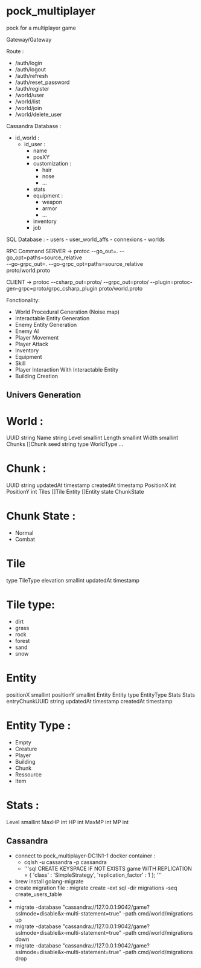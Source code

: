 # pock_multiplayer
pock for a multiplayer game


Gateway/Gateway

Route :
  - /auth/login
  - /auth/logout
  - /auth/refresh
  - /auth/reset_password
  - /auth/register
  - /world/user
  - /world/list
  - /world/join
  - /world/delete_user


Cassandra Database :
  - id_world : 
    - id_user :
      - name
      - posXY
      - customization :
        - hair
        - nose
        - ...
      - stats
      - equipment :
        - weapon
        - armor
        - ...
      - inventory
      - job

SQL Database : 
    - users
    - user_world_affs
    - connexions
    - worlds


RPC Command
SERVER -> protoc --go_out=. --go_opt=paths=source_relative \
   --go-grpc_out=. --go-grpc_opt=paths=source_relative \
   proto/world.proto

CLIENT -> protoc --csharp_out=proto/ --grpc_out=proto/ --plugin=protoc-gen-grpc=proto/grpc_csharp_plugin proto/world.proto

Fonctionality:
  - World Procedural Generation (Noise map)
  - Interactable Entity Generation
  - Enemy Entity Generation
  - Enemy AI
  - Player Movement
  - Player Attack
  - Inventory
  - Equipment
  - Skill
  - Player Interaction With Interactable Entity
  - Building Creation

## Univers Generation
# World :
UUID string
Name string
Level smallint
Length smallint
Width smallint
Chunks []Chunk
seed    string
type    WorldType
...

# Chunk :
UUID string
updatedAt timestamp
createdAt timestamp
PositionX int
PositionY int
Tiles []Tile
Entity []Entity
state    ChunkState

# Chunk State :
- Normal
- Combat

# Tile
type TileType
elevation smallint 
updatedAt timestamp

# Tile type:
- dirt
- grass
- rock
- forest
- sand
- snow

# Entity
positionX smallint
positionY smallint
Entity Entity
type      EntityType
Stats     Stats
entryChunkUUID string
updatedAt timestamp
createdAt timestamp

# Entity Type :
- Empty
- Creature
- Player
- Building
- Chunk
- Ressource
- Item

# Stats :
Level smallint
MaxHP int
HP int
MaxMP int
MP int


## Cassandra
  - connect to pock_multiplayer-DC1N1-1 docker container :
    - cqlsh -u cassandra -p cassandra
    - '''sql
          CREATE KEYSPACE IF NOT EXISTS game
        WITH REPLICATION = {
        'class' : 'SimpleStrategy',
        'replication_factor' : 1
        };
      '''
  - brew install golang-migrate
  - create migration file : migrate create -ext sql -dir migrations -seq create_users_table
  -
  - migrate -database "cassandra://127.0.0.1:9042/game?sslmode=disable&x-multi-statement=true" -path cmd/world/migrations up
  - migrate -database "cassandra://127.0.0.1:9042/game?sslmode=disable&x-multi-statement=true" -path cmd/world/migrations down
  - migrate -database "cassandra://127.0.0.1:9042/game?sslmode=disable&x-multi-statement=true" -path cmd/world/migrations drop